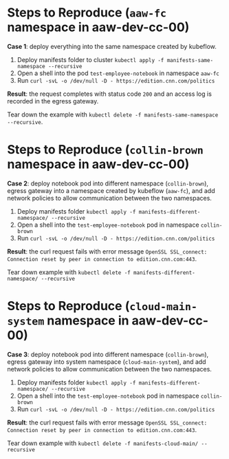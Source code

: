 # Steps to Reproduce (`aaw-fc` namespace in aaw-dev-cc-00)

**Case 1**: deploy everything into the same namespace created by kubeflow.

1. Deploy manifests folder to cluster `kubectl apply -f manifests-same-namespace --recursive`
2. Open a shell into the pod `test-employee-notebook` in namespace `aaw-fc`
3. Run `curl -svL -o /dev/null -D - https://edition.cnn.com/politics`

**Result**: the request completes with status code `200` and an access log is recorded in the egress gateway.

Tear down the example with `kubectl delete -f manifests-same-namespace --recursive`.

# Steps to Reproduce (`collin-brown` namespace in aaw-dev-cc-00)

**Case 2**: deploy notebook pod into different namespace (`collin-brown`), egress gateway into a namespace created by kubeflow (`aaw-fc`), and add network policies to allow communication between the two namespaces.

1. Deploy manifests folder `kubectl apply -f manifests-different-namespace/ --recursive`
2. Open a shell into the `test-employee-notebook` pod in namespace `collin-brown`
3. Run `curl -svL -o /dev/null -D - https://edition.cnn.com/politics`

**Result**: the curl request fails with error message `OpenSSL SSL_connect: Connection reset by peer in connection to edition.cnn.com:443`.

Tear down example with `kubectl delete -f manifests-different-namespace/ --recursive`

# Steps to Reproduce (`cloud-main-system` namespace in aaw-dev-cc-00)

**Case 3**: deploy notebook pod into different namespace (`collin-brown`), egress gateway into system namespace (`cloud-main-system`), and add network policies to allow communication between the two namespaces.

1. Deploy manifests folder `kubectl apply -f manifests-different-namespace/ --recursive`
2. Open a shell into the `test-employee-notebook` pod in namespace `collin-brown`
3. Run `curl -svL -o /dev/null -D - https://edition.cnn.com/politics`

**Result**: the curl request fails with error message `OpenSSL SSL_connect: Connection reset by peer in connection to edition.cnn.com:443`.

Tear down example with `kubectl delete -f manifests-cloud-main/ --recursive`